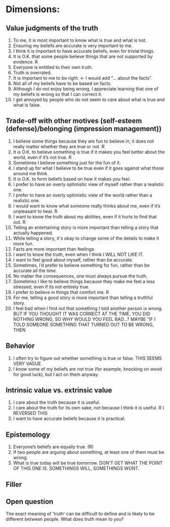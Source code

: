# Dimensions:

## Value judgments of the truth
1. To me, it is most important to know what is true and what is not. 
2. Ensuring my beliefs are accurate is very important to me.
3. I think it is important to have accurate beliefs, even for trivial things.
4. It is O.K. that some people believe things that are not supported by evidence. R
5. Everyone is entitled to their own truth.
6. Truth is overrated.
7. It is important to me to be right. <- I would add "... about the facts". 
8. Not all of my beliefs have to be based on facts.
9. Although I do not enjoy being wrong, I appreciate learning that one of my beliefs is wrong so that I can correct it.
10. I get annoyed by people who do not seem to care about what is true and what is false.

## Trade-off with other motives (self-esteem (defense)/belonging (impression management))
1. I believe some things because they are fun to believe in; it does not really matter whether they are true or not. R
2. It is O.K. to believe something is true if it makes you feel better about the world, even if it’s not true. R
3. Sometimes I believe something just for the fun of it.
4. I stand up for what I believe to be true even if it goes against what those around me think.
5. It is O.K. to form beliefs based on how it makes you feel. 
6. I prefer to have an overly optimistic view of myself rather than a realistic one. 
7. I prefer to have an overly optimistic view of the world rather than a realistic one. 
8. I would want to know what someone really thinks about me, even if it’s unpleasant to hear. R
9. I want to know the truth about my abilities, even if it hurts to find that out. R
10. Telling an entertaining story is more important than telling a story that actually happened.
11. While telling a story, it's okay to change some of the details to make it more fun.
12. Facts are more important than feelings.
13. I want to know the truth, even when I think I WILL NOT LIKE IT.
14. I want to feel good about myself, rather than be accurate.
15. Sometimes, I’d prefer to believe something for fun, rather than be accurate all the time.
16. No matter the consequences, one must always pursue the truth.
17. Sometimes I like to believe things because they make me feel a less stressed, even if its not entirely true.
18. I prefer to believe in things that comfort me. R
19. For me, telling a good story is more important than telling a truthful story.
20. I feel bad when I find out that something I told another person is wrong. BUT IF YOU THOUGHT IT WAS CORRECT AT THE TIME, YOU DID NOTHING WRONG, SO WHY WOULD YOU FEEL BAD...? MAYBE "IF I TOLD SOMEONE SOMETHING THAT TURNED OUT TO BE WRONG, THEN 

## Behavior
1. I often try to figure out whether something is true or false. THIS SEEMS VERY VAGUE. 
2. I know some of my beliefs are not true (for example, knocking on wood for good luck), but I act on them anyway.

## Intrinsic value vs. extrinsic value 
1. I care about the truth because it is useful.
2. I care about the truth for its own sake, not because I think it is useful. R I REVERSED THIS
3. I want to have accurate beliefs because it is practical.

## Epistemology
1. Everyone’s beliefs are equally true. (R)
2. If two people are arguing about something, at least one of them must be wrong.
3. What is true today will be true tomorrow. DON'T GET WHAT THE POINT OF THIS ONE IS. SOMETHINGS WILL, SOMETHINGS WONT.

## Filler

## Open question
The exact meaning of 'truth' can be difficult to define and is likely to be different between people. What does truth mean to you?

